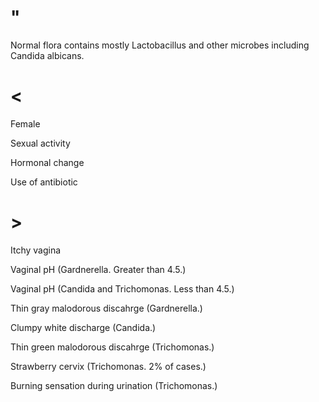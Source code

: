 # "

Normal flora contains mostly Lactobacillus and other microbes including Candida albicans.

# <

Female

Sexual activity

Hormonal change

Use of antibiotic

# >

Itchy vagina

Vaginal pH
(Gardnerella. Greater than 4.5.)

Vaginal pH
(Candida and Trichomonas. Less than 4.5.)

Thin gray malodorous discahrge
(Gardnerella.)

Clumpy white discharge
(Candida.)

Thin green malodorous discahrge
(Trichomonas.)

Strawberry cervix
(Trichomonas. 2% of cases.)

Burning sensation during urination
(Trichomonas.)
